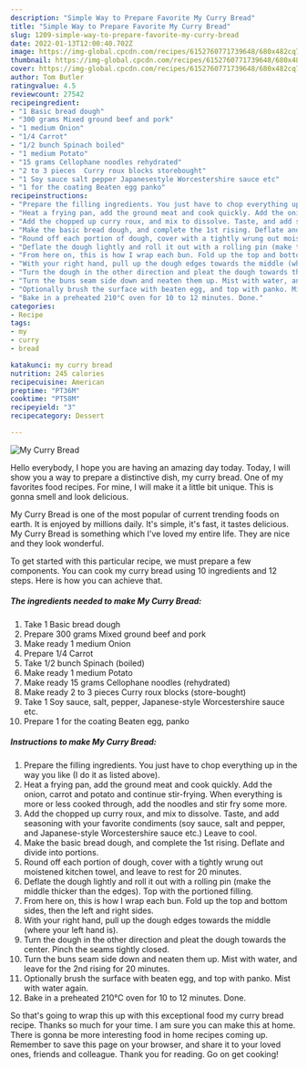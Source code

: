 ```yaml
---
description: "Simple Way to Prepare Favorite My Curry Bread"
title: "Simple Way to Prepare Favorite My Curry Bread"
slug: 1209-simple-way-to-prepare-favorite-my-curry-bread
date: 2022-01-13T12:00:40.702Z
image: https://img-global.cpcdn.com/recipes/6152760771739648/680x482cq70/my-curry-bread-recipe-main-photo.jpg
thumbnail: https://img-global.cpcdn.com/recipes/6152760771739648/680x482cq70/my-curry-bread-recipe-main-photo.jpg
cover: https://img-global.cpcdn.com/recipes/6152760771739648/680x482cq70/my-curry-bread-recipe-main-photo.jpg
author: Tom Butler
ratingvalue: 4.5
reviewcount: 27542
recipeingredient:
- "1 Basic bread dough"
- "300 grams Mixed ground beef and pork"
- "1 medium Onion"
- "1/4 Carrot"
- "1/2 bunch Spinach boiled"
- "1 medium Potato"
- "15 grams Cellophane noodles rehydrated"
- "2 to 3 pieces  Curry roux blocks storebought"
- "1 Soy sauce salt pepper Japanesestyle Worcestershire sauce etc"
- "1 for the coating Beaten egg panko"
recipeinstructions:
- "Prepare the filling ingredients. You just have to chop everything up in the way you like (I do it as listed above)."
- "Heat a frying pan, add the ground meat and cook quickly. Add the onion, carrot and potato and continue stir-frying. When everything is more or less cooked through, add the noodles and stir fry some more."
- "Add the chopped up curry roux, and mix to dissolve. Taste, and add seasoning with your favorite condiments (soy sauce, salt and pepper, and Japanese-style Worcestershire sauce etc.) Leave to cool."
- "Make the basic bread dough, and complete the 1st rising. Deflate and divide into portions."
- "Round off each portion of dough, cover with a tightly wrung out moistened kitchen towel, and leave to rest for 20 minutes."
- "Deflate the dough lightly and roll it out with a rolling pin (make the middle thicker than the edges). Top with the portioned filling."
- "From here on, this is how I wrap each bun. Fold up the top and bottom sides, then the left and right sides."
- "With your right hand, pull up the dough edges towards the middle (where your left hand is)."
- "Turn the dough in the other direction and pleat the dough towards the center. Pinch the seams tightly closed."
- "Turn the buns seam side down and neaten them up. Mist with water, and leave for the 2nd rising for 20 minutes."
- "Optionally brush the surface with beaten egg, and top with panko. Mist with water again."
- "Bake in a preheated 210°C oven for 10 to 12 minutes. Done."
categories:
- Recipe
tags:
- my
- curry
- bread

katakunci: my curry bread 
nutrition: 245 calories
recipecuisine: American
preptime: "PT36M"
cooktime: "PT58M"
recipeyield: "3"
recipecategory: Dessert

---
```



![My Curry Bread](https://img-global.cpcdn.com/recipes/6152760771739648/680x482cq70/my-curry-bread-recipe-main-photo.jpg)

Hello everybody, I hope you are having an amazing day today. Today, I will show you a way to prepare a distinctive dish, my curry bread. One of my favorites food recipes. For mine, I will make it a little bit unique. This is gonna smell and look delicious.



My Curry Bread is one of the most popular of current trending foods on earth. It is enjoyed by millions daily. It's simple, it's fast, it tastes delicious. My Curry Bread is something which I've loved my entire life. They are nice and they look wonderful.


To get started with this particular recipe, we must prepare a few components. You can cook my curry bread using 10 ingredients and 12 steps. Here is how you can achieve that.

<!--inarticleads1-->

##### The ingredients needed to make My Curry Bread:

1. Take 1 Basic bread dough
1. Prepare 300 grams Mixed ground beef and pork
1. Make ready 1 medium Onion
1. Prepare 1/4 Carrot
1. Take 1/2 bunch Spinach (boiled)
1. Make ready 1 medium Potato
1. Make ready 15 grams Cellophane noodles (rehydrated)
1. Make ready 2 to 3 pieces  Curry roux blocks (store-bought)
1. Take 1 Soy sauce, salt, pepper, Japanese-style Worcestershire sauce etc.
1. Prepare 1 for the coating Beaten egg, panko




<!--inarticleads2-->

##### Instructions to make My Curry Bread:

1. Prepare the filling ingredients. You just have to chop everything up in the way you like (I do it as listed above).
1. Heat a frying pan, add the ground meat and cook quickly. Add the onion, carrot and potato and continue stir-frying. When everything is more or less cooked through, add the noodles and stir fry some more.
1. Add the chopped up curry roux, and mix to dissolve. Taste, and add seasoning with your favorite condiments (soy sauce, salt and pepper, and Japanese-style Worcestershire sauce etc.) Leave to cool.
1. Make the basic bread dough, and complete the 1st rising. Deflate and divide into portions.
1. Round off each portion of dough, cover with a tightly wrung out moistened kitchen towel, and leave to rest for 20 minutes.
1. Deflate the dough lightly and roll it out with a rolling pin (make the middle thicker than the edges). Top with the portioned filling.
1. From here on, this is how I wrap each bun. Fold up the top and bottom sides, then the left and right sides.
1. With your right hand, pull up the dough edges towards the middle (where your left hand is).
1. Turn the dough in the other direction and pleat the dough towards the center. Pinch the seams tightly closed.
1. Turn the buns seam side down and neaten them up. Mist with water, and leave for the 2nd rising for 20 minutes.
1. Optionally brush the surface with beaten egg, and top with panko. Mist with water again.
1. Bake in a preheated 210°C oven for 10 to 12 minutes. Done.




So that's going to wrap this up with this exceptional food my curry bread recipe. Thanks so much for your time. I am sure you can make this at home. There is gonna be more interesting food in home recipes coming up. Remember to save this page on your browser, and share it to your loved ones, friends and colleague. Thank you for reading. Go on get cooking!
